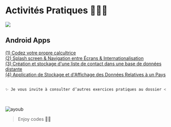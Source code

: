 # Activités Pratiques 👨🏻‍💻
![](https://www.tech-connect.info/wp-content/uploads/developpement-applications-Android.jpg)

## Android Apps
<a href="https://github.com/Ayoub-etoullali/Activites-Pratiques-Android/tree/main/TP1%20-%20Codez%20votre%20propre%20calcultrice">
  (1) Codez votre propre calcultrice </a> <br>
<a href="https://github.com/Ayoub-etoullali/Activites-Pratiques-Android/tree/main/TP2%20-%20Splash%20screen%2C%20Navigation%20entre%20Ecrans%2C%20Internationalisation">
  (2) Splash screen & Navigation entre Écrans & Internationalisation </a> <br>
 <a href="https://github.com/Ayoub-etoullali/Activites-Pratiques-Android/tree/main/TP3%20-%20Cr%C3%A9ation%20et%20stockage%20d'une%20liste%20de%20contact%20dans%20une%20base%20de%20donn%C3%A9es%20distante">
  (3) Création et stockage d'une liste de contact dans une base de données distante </a> <br>
  <a href="https://github.com/Ayoub-etoullali/Activites-Pratiques-Android/tree/main/Application%20de%20Stockage%20et%20d'Affichage%20des%20Donn%C3%A9es%20Relatives%20%C3%A0%20un%20Pays">
  (4) Application de Stockage et d'Affichage des Données Relatives à un Pays </a> <br>
  
  <br>

```sh
✨ Je vous invite à consulter d’autres exercices pratiques au dossier << + >> 
```

<br>

![ayoub](https://user-images.githubusercontent.com/92756846/220727344-dbb21e84-4584-4055-bde5-a3c90a64a618.jpg)

> Enjoy codes 👨‍💻 
